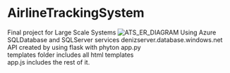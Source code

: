 # AirlineTrackingSystem
 Final project for Large Scale Systems
![ATS_ER_DIAGRAM](https://github.com/denizgucenmez/ATS/assets/48367205/e8e927a8-eff6-41f2-8b6f-33159c3eb7ce)
Using Azure SQLDatabase and SQLServer services denizserver.database.windows.net      
API created by using flask with phyton app.py       
templates folder includes all html templates      
app.js includes the rest of it.    


